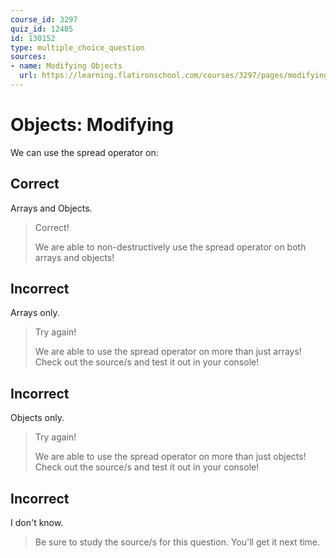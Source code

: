 ```yaml
---
course_id: 3297
quiz_id: 12485
id: 130152
type: multiple_choice_question
sources:
- name: Modifying Objects
  url: https://learning.flatironschool.com/courses/3297/pages/modifying-objects?module_item_id=178248
---
```


# Objects: Modifying

We can use the spread operator on:

## Correct

Arrays and Objects.

> Correct!
> 
> We are able to non-destructively use the spread operator on both arrays and
> objects!

## Incorrect

Arrays only.

> Try again!
> 
> We are able to use the spread operator on more than just arrays! Check out the
> source/s and test it out in your console!

## Incorrect

Objects only.

> Try again!
> 
> We are able to use the spread operator on more than just objects! Check out the
> source/s and test it out in your console!

## Incorrect

I don't know.

> Be sure to study the source/s for this question. You'll get it next time.

